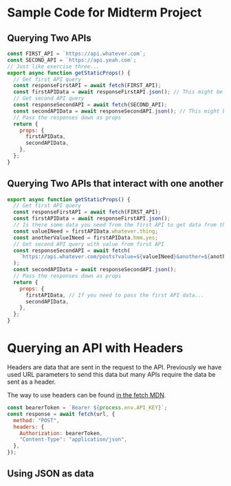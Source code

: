 # Sample Code for Midterm Project

## Querying Two APIs

```js
const FIRST_API = `https://api.whatever.com`;
const SECOND_API = `https://api.yeah.com`;
// Just like exercise three...
export async function getStaticProps() {
  // Get first API query
  const responseFirstAPI = await fetch(FIRST_API);
  const firstAPIData = await responseFirstAPI.json(); // This might be different for each API
  // Get second API query
  const responseSecondAPI = await fetch(SECOND_API);
  const secondAPIData = await responseSecondAPI.json(); // This might be different for each API
  // Pass the responses down as props
  return {
    props: {
      firstAPIData,
      secondAPIData,
    },
  };
}
```

## Querying Two APIs that interact with one another

```js
export async function getStaticProps() {
  // Get first API query
  const responseFirstAPI = await fetch(FIRST_API);
  const firstAPIData = await responseFirstAPI.json();
  // Is there some data you need from the first API to get data from the second API?
  const valueINeed = firstAPIData.whatever.thing;
  const anotherValueINeed = firstAPIData.hmm.yes;
  // Get second API query with value from first API
  const responseSecondAPI = await fetch(
    `https://api.whatever.com/posts?value=${valueINeed}&another=${anotherValueINeed}`
  );
  const secondAPIData = await responseSecondAPI.json();
  // Pass the responses down as props
  return {
    props: {
      firstAPIData, // If you need to pass the first API data...
      secondAPIData,
    },
  };
}
```

# Querying an API with Headers

Headers are data that are sent in the request to the API.
Previously we have used URL parameters to send this data but many APIs require the data be sent as a header.

The way to use headers can be found [in the fetch MDN](https://developer.mozilla.org/en-US/docs/Web/API/Fetch_API).

```js
const bearerToken = `Bearer ${process.env.API_KEY}`;
const response = await fetch(url, {
  method: "POST",
  headers: {
    Authorization: bearerToken,
    "Content-Type": "application/json",
  },
});
```

## Using JSON as data
